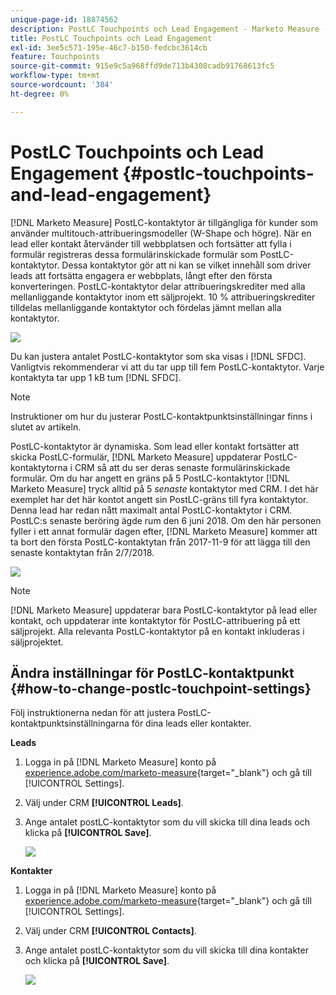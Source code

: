 ```yaml
---
unique-page-id: 18874562
description: PostLC Touchpoints och Lead Engagement - Marketo Measure - produktdokumentation
title: PostLC Touchpoints och Lead Engagement
exl-id: 3ee5c571-195e-46c7-b150-fedcbc3614cb
feature: Touchpoints
source-git-commit: 915e9c5a968ffd9de713b4308cadb91768613fc5
workflow-type: tm+mt
source-wordcount: '384'
ht-degree: 0%

---
```


# PostLC Touchpoints och Lead Engagement {#postlc-touchpoints-and-lead-engagement}

[!DNL Marketo Measure] PostLC-kontaktytor är tillgängliga för kunder som använder multitouch-attribueringsmodeller (W-Shape och högre). När en lead eller kontakt återvänder till webbplatsen och fortsätter att fylla i formulär registreras dessa formulärinskickade formulär som PostLC-kontaktytor. Dessa kontaktytor gör att ni kan se vilket innehåll som driver leads att fortsätta engagera er webbplats, långt efter den första konverteringen. PostLC-kontaktytor delar attribueringskrediter med alla mellanliggande kontaktytor inom ett säljprojekt. 10 % attribueringskrediter tilldelas mellanliggande kontaktytor och fördelas jämnt mellan alla kontaktytor.

![](assets/1.png)

Du kan justera antalet PostLC-kontaktytor som ska visas i [!DNL SFDC]. Vanligtvis rekommenderar vi att du tar upp till fem PostLC-kontaktytor. Varje kontaktyta tar upp 1 kB tum [!DNL SFDC].

>[!NOTE]
>
>Instruktioner om hur du justerar PostLC-kontaktpunktsinställningar finns i slutet av artikeln.

PostLC-kontaktytor är dynamiska. Som lead eller kontakt fortsätter att skicka PostLC-formulär, [!DNL Marketo Measure] uppdaterar PostLC-kontaktytorna i CRM så att du ser deras senaste formulärinskickade formulär. Om du har angett en gräns på 5 PostLC-kontaktytor [!DNL Marketo Measure] tryck alltid på 5 _senaste_ kontaktytor med CRM.  I det här exemplet har det här kontot angett sin PostLC-gräns till fyra kontaktytor. Denna lead har redan nått maximalt antal PostLC-kontaktytor i CRM. PostLC:s senaste beröring ägde rum den 6 juni 2018. Om den här personen fyller i ett annat formulär dagen efter, [!DNL Marketo Measure] kommer att ta bort den första PostLC-kontaktytan från 2017-11-9 för att lägga till den senaste kontaktytan från 2/7/2018.

![](assets/2.png)

>[!NOTE]
>
>[!DNL Marketo Measure] uppdaterar bara PostLC-kontaktytor på lead eller kontakt, och uppdaterar inte kontaktytor för PostLC-attribuering på ett säljprojekt. Alla relevanta PostLC-kontaktytor på en kontakt inkluderas i säljprojektet.

## Ändra inställningar för PostLC-kontaktpunkt {#how-to-change-postlc-touchpoint-settings}

Följ instruktionerna nedan för att justera PostLC-kontaktpunktsinställningarna för dina leads eller kontakter.

**Leads**

1. Logga in på [!DNL Marketo Measure] konto på [experience.adobe.com/marketo-measure](https://experience.adobe.com/marketo-measure){target="_blank"} och gå till [!UICONTROL Settings].

1. Välj under CRM **[!UICONTROL Leads]**.

1. Ange antalet postLC-kontaktytor som du vill skicka till dina leads och klicka på **[!UICONTROL Save]**.

   ![](assets/3.png)

**Kontakter**

1. Logga in på [!DNL Marketo Measure] konto på [experience.adobe.com/marketo-measure](https://experience.adobe.com/marketo-measure){target="_blank"} och gå till [!UICONTROL Settings].

1. Välj under CRM **[!UICONTROL Contacts]**.

1. Ange antalet postLC-kontaktytor som du vill skicka till dina kontakter och klicka på **[!UICONTROL Save]**.

   ![](assets/4.png)
